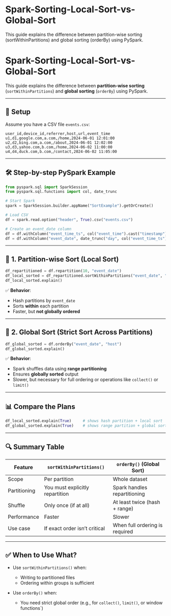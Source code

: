# Spark-Sorting-Local-Sort-vs-Global-Sort

This guide explains the difference between partition-wise sorting (sortWithinPartitions) and global sorting (orderBy) using PySpark.


# Spark-Sorting-Local-Sort-vs-Global-Sort

This guide explains the difference between **partition-wise sorting** (`sortWithinPartitions`) and **global sorting** (`orderBy`) using PySpark.

---

## 🔧 Setup

Assume you have a CSV file `events.csv`:

```csv
user_id,device_id,referrer,host,url,event_time
u1,d1,google.com,a.com,/home,2024-06-01 12:01:00
u2,d2,bing.com,a.com,/about,2024-06-01 12:02:00
u3,d3,yahoo.com,b.com,/home,2024-06-02 11:00:00
u4,d4,duck.com,b.com,/contact,2024-06-02 11:05:00
```

---

## 🛠 Step-by-step PySpark Example

```python
from pyspark.sql import SparkSession
from pyspark.sql.functions import col, date_trunc

# Start Spark
spark = SparkSession.builder.appName("SortExample").getOrCreate()

# Load CSV
df = spark.read.option("header", True).csv("events.csv")

# Create an event_date column
df = df.withColumn("event_time_ts", col("event_time").cast("timestamp"))
df = df.withColumn("event_date", date_trunc("day", col("event_time_ts")))
```

---

## 📌 1. Partition-wise Sort (Local Sort)

```python
df_repartitioned = df.repartition(10, "event_date")
df_local_sorted = df_repartitioned.sortWithinPartitions("event_date", "host")
df_local_sorted.explain()
```

✅ **Behavior**:
- Hash partitions by `event_date`
- Sorts **within** each partition
- Faster, but **not globally ordered**

---

## 📌 2. Global Sort (Strict Sort Across Partitions)

```python
df_global_sorted = df.orderBy("event_date", "host")
df_global_sorted.explain()
```

✅ **Behavior**:
- Spark shuffles data using **range partitioning**
- Ensures **globally sorted** output
- Slower, but necessary for full ordering or operations like `collect()` or `limit()`

---

## 📊 Compare the Plans

```python
df_local_sorted.explain(True)     # shows hash partition + local sort
df_global_sorted.explain(True)    # shows range partition + global sort
```

---

## 🔍 Summary Table

| Feature             | `sortWithinPartitions()`       | `orderBy()` (Global Sort)       |
|---------------------|-------------------------------|---------------------------------|
| Scope               | Per partition                  | Whole dataset                   |
| Partitioning        | You must explicitly repartition | Spark handles repartitioning    |
| Shuffle             | Only once (if at all)          | At least twice (hash + range)   |
| Performance         | Faster                         | Slower                          |
| Use case            | If exact order isn’t critical  | When full ordering is required  |

---

## ✅ When to Use What?

- Use `sortWithinPartitions()` when:
  - Writing to partitioned files
  - Ordering within groups is sufficient

- Use `orderBy()` when:
  - You need strict global order (e.g., for `collect()`, `limit()`, or window functions`)


